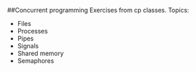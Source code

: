 ##Concurrent programming
Exercises from cp classes. Topics:
- Files
- Processes
- Pipes
- Signals
- Shared memory
- Semaphores
